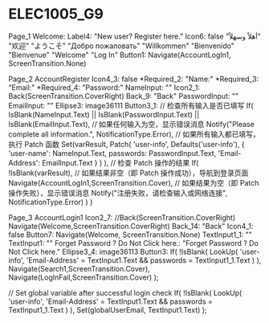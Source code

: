 # ELEC1005_G9

Page_1  Welcome:
  Label4: "New user? Register here."
  Icon6: false
  "‎أهلاً وسهلاً"
  "欢迎"
  "ようこそ"
  "Добро пожаловать"
  "Willkommen"
  "Bienvenido"
  "Bienvenue"
  "Welcome"
  "Log In"
  Button1: Navigate(AccountLogIn1, ScreenTransition.None)


Page_2 AccountRegister
  Icon4_3: false
  *Required_2: "Name:"
  *Required_3: "Email:"
  *Required_4: "Password:"
  NameInput: ""
  Icon2_1: Back(ScreenTransition.CoverRight)
  Back_9: "Back"
  PasswordInput: ""
  EmailInput: ""
  Ellipse3: image36111
  Button3_1: 
  // 检查所有输入是否已填写
  If(
      IsBlank(NameInput.Text) || IsBlank(PasswordInput.Text) || IsBlank(EmailInput.Text),
      // 如果任何输入为空，显示错误消息
      Notify("Please complete all information.", NotificationType.Error),
      // 如果所有输入都已填写，执行 Patch 函数
      Set(varResult,
          Patch(
              'user-info',
              Defaults('user-info'),
              {
                  'user-name': NameInput.Text,
                  passwords: PasswordInput.Text,
                  'Email-Address': EmailInput.Text
              }
          )
    ),
    // 检查 Patch 操作的结果
    If(
        !IsBlank(varResult),
        // 如果结果非空（即 Patch 操作成功），导航到登录页面
        Navigate(AccountLogIn1,ScreenTransition.Cover),
        // 如果结果为空（即 Patch 操作失败），显示错误消息
        Notify("注册失败，请检查输入或网络连接", NotificationType.Error)
    )
)


Page_3 AccountLogin1
  Icon2_7: //Back(ScreenTransition.CoverRight)
Navigate(Welcome,ScreenTransition.CoverRight)
  Back_14: "Back"
  Icon4_1: false
  Button7: Navigate(Welcome, ScreenTransition.None)
  TextInput1_1: ""
  TextInput1: ""
  Forget Password ? Do Not Click here.: "Forget Password ? Do Not Click here."
  Ellipse3_4: image36113
  Button3: If(
    !IsBlank(
        LookUp(
            'user-info', 
            'Email-Address' = TextInput1.Text && passwords = TextInput1_1.Text
        )
    ),
    Navigate(Search1,ScreenTransition.Cover),
    Navigate(LogInFail,ScreenTransition.Cover)
);

// Set global variable after successful login check
If(
    !IsBlank(
        LookUp(
            'user-info', 
            'Email-Address' = TextInput1.Text && passwords = TextInput1_1.Text
        )
    ),
    Set(globalUserEmail, TextInput1.Text)
);
